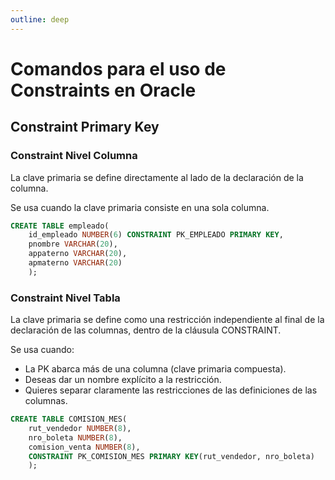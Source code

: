```yaml
---
outline: deep
---
```


# Comandos para el uso de Constraints en Oracle

## Constraint Primary Key

### Constraint Nivel Columna

La clave primaria se define directamente al lado de la declaración de la columna.

Se usa cuando la clave primaria consiste en una sola columna.

```sql
CREATE TABLE empleado(
    id_empleado NUMBER(6) CONSTRAINT PK_EMPLEADO PRIMARY KEY,
    pnombre VARCHAR(20),
    appaterno VARCHAR(20),
    apmaterno VARCHAR(20)
    );
```

### Constraint Nivel Tabla

La clave primaria se define como una restricción independiente al final de la declaración de las columnas, dentro de la cláusula CONSTRAINT.

Se usa cuando:

* La PK abarca más de una columna (clave primaria compuesta).
* Deseas dar un nombre explícito a la restricción.
* Quieres separar claramente las restricciones de las definiciones de las columnas.


```sql
CREATE TABLE COMISION_MES(
    rut_vendedor NUMBER(8),
    nro_boleta NUMBER(8),
    comision_venta NUMBER(8),
    CONSTRAINT PK_COMISION_MES PRIMARY KEY(rut_vendedor, nro_boleta)
    );
```